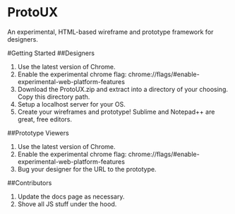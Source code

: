 # ProtoUX
An experimental, HTML-based wireframe and prototype framework for designers.

#Getting Started
##Designers
1.  Use the latest version of Chrome.
2.  Enable the experimental chrome flag: 
    chrome://flags/#enable-experimental-web-platform-features
3.  Download the ProtoUX.zip and extract into a directory of your choosing. Copy this directory path.
4.  Setup a localhost server for your OS.
5. Create your wireframes and prototype! Sublime and Notepad++ are great, free editors.

##Prototype Viewers
1.  Use the latest version of Chrome.
2.  Enable the experimental chrome flag: 
    chrome://flags/#enable-experimental-web-platform-features
3. Bug your designer for the URL to the prototype.

##Contributors
1.  Update the docs page as necessary.
2.  Shove all JS stuff under the hood.
